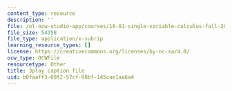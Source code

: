 ```yaml
---
content_type: resource
description: ''
file: /ol-ocw-studio-app/courses/18-01-single-variable-calculus-fall-2006/b0faaff360f257cf98bf145cae1aa6a4_YN7k_bXXggY.vtt
file_size: 54358
file_type: application/x-subrip
learning_resource_types: []
license: https://creativecommons.org/licenses/by-nc-sa/4.0/
ocw_type: OCWFile
resourcetype: Other
title: 3play caption file
uid: b0faaff3-60f2-57cf-98bf-145cae1aa6a4
---
```

